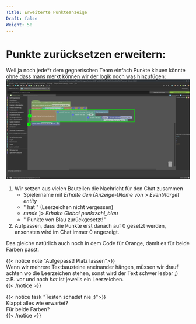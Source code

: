 ```yaml
---
Title: Erweiterte Punkteanzeige
Draft: false
Weight: 50
---
```



# Punkte zurücksetzen erweitern:
Weil ja noch jede\*r dem gegnerischen Team einfach Punkte klauen könnte ohne dass mans merkt können wir der logik noch was hinzufügen:
![erweiterung](code-erweitern.png)

1. Wir setzen aus vielen Bauteilen die Nachricht für den Chat zusammen  
    - Spielername mit *Erhalte den (Anzeige-)Name von > Event/target entity*
    - " hat " (Leerzeichen nicht vergessen)
    - *runde* ]> *Erhalte Global punktzahl_blau*
    - " Punkte von Blau zurückgesetzt!"
2. Aufpassen, dass die Punkte erst danach auf 0 gesetzt werden, ansonsten wird im Chat immer 0 angezeigt.

Das gleiche natürlich auch noch in dem Code für Orange, damit es für beide Farben passt.

{{< notice note "Aufgepasst! Platz lassen">}}  
Wenn wir mehrere Textbausteine aneinander hängen, müssen wir drauf achten wo die Leerzeichen stehen, sonst wird der Text schwer lesbar ;)  
z.B. vor und nach *hat* ist jeweils ein Leerzeichen.  
{{< /notice >}}

{{< notice task "Testen schadet nie ;)">}}  
Klappt alles wie erwartet?  
Für beide Farben?  
{{< /notice >}}
